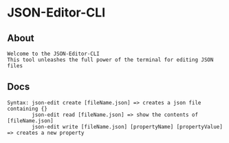 # JSON-Editor-CLI
## About
    Welcome to the JSON-Editor-CLI
    This tool unleashes the full power of the terminal for editing JSON files
## Docs
    Syntax: json-edit create [fileName.json] => creates a json file containing {} 
            json-edit read [fileName.json] => show the contents of [fileName.json]
            json-edit write [fileName.json] [propertyName] [propertyValue] => creates a new property